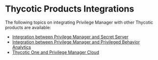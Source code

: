 [title]: # (Thycotic Foreign Systems)
[tags]: # (authentication,integration)
[priority]: # (1)
# Thycotic Products Integrations

The following topics on integrating Privilege Manager with other Thycotic products are available:

* [Integration between Privilege Manager and Secret Server](set-up-pm-ss-integration.md)
* [Integration between Privilege Manager and Privileged Behavior Analytics](set-up-pba.md)
* [Thycotic One and Privilege Manager Cloud](t1/index.md)
